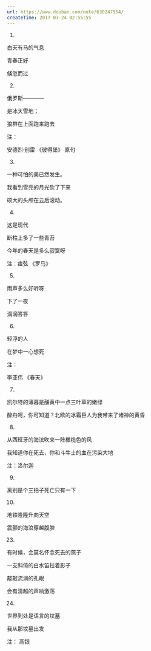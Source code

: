 ```yaml
---
url: https://www.douban.com/note/630247954/
createTime: 2017-07-24 02:55:55
---
```


1.

白天有马的气息

青春正好

倏忽而过

2.

俄罗斯————

是冰天雪地；

狼群在上面跑来跑去

注：

安德烈·别雷 《彼得堡》 原句

3.

一种可怕的美已然发生。

我看到雪亮的月光砍了下来

硕大的头颅在云后滚动。

4.

这是现代

断柱上多了一些青苔

今年的春天是多么寂寞呀

注：痖弦 《罗马》

5.

雨声多么好听呀

下了一夜

滴滴答答

6.

轻浮的人

在梦中一心想死

注：

李亚伟  《春天》

7.

凯尔特的薄暮是醺黄中一点三叶草的嫩绿

醉舟呵，你可知道？北欧的冰霜巨人为我带来了诸神的黄昏

8.

从西班牙的海滨吹来一阵橄榄色的风

我知道你在死去，你和斗牛士的血在污染大地

注：洛尔迦

9.

离别是个三拍子死亡只有一下

10.

地铁隆隆升向天空

震颤的海浪穿越腹腔

23.

有时候，会莫名怀念死去的燕子

一支斜倚的白水笛拄着影子

敲敲流淌的孔眼

会有清越的声响激荡

24.

世界到处是语言的坟墓

 我从那坟墓出发

注： 高银